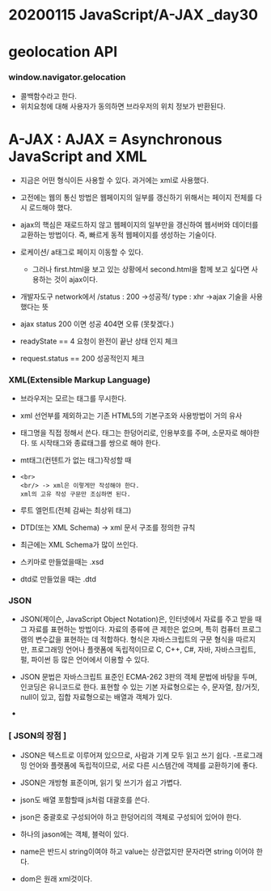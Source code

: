 # 20200115 JavaScript/A-JAX _day30

# geolocation API



### window.navigator.gelocation

- 콜백함수라고 한다.
- 위치요청에 대해 사용자가 동의하면 브라우저의 위치 정보가 반환된다.



# A-JAX : AJAX = Asynchronous JavaScript and XML



- 지금은 어떤 형식이든 사용할 수 있다. 과거에는  xml로 사용했다.
- 고전에는 웹의 통신 방법은 웹페이지의 일부를 갱신하기 위해서는 페이지 전체를 다시 로드해야 했다.
- ajax의 핵심은 재로드하지 않고 웹페이지의 일부만을 갱신하여 웹서버와 데이터를 교환하는 방법이다. 즉, 빠르게 동적 웹페이지를 생성하는 기술이다. 
- 로케이션/ a태그로 페이지 이동할 수 있다.
  - 그러나 first.html을 보고 있는 상황에서 second.html을 함께 보고 싶다면 사용하는 것이 ajax이다.

- 개발자도구 network에서 /status : 200 ->성공적/ type : xhr ->ajax 기술을 사용했다는 뜻

- ajax status 200 이면 성공 404면 오류 (못찾겠다.) 

- readyState == 4  요청이 완전이 끝난 상태 인지 체크
- request.status == 200 성공적인지 체크

### XML(Extensible Markup Language)

- 브라우저는 모르는 태그를 무시한다.

- xml 선언부를 제외하고는 기존 HTML5의 기본구조와 사용방법이 거의 유사 

- 태그명을 직접 정해서 쓴다. 태그는 한덩어리로, 인용부호를 주며, 소문자로 해야한다. 또 시작태그와 종료태그를 쌍으로 해야 한다.

- mt태그(컨텐트가 없는 태그)작성할 때 

- ```
  <br>
  <br/> -> xml은 이렇게만 작성해야 한다.
  xml의 고유 작성 구문만 조심하면 된다.
  ```

- 루트 엘먼트(전체 감싸는 최상위 태그)

- DTD(또는 XML Schema) -> xml 문서 구조를 정의한 규칙

- 최근에는 XML Schema가 많이 쓰인다.

- 스키마로 만들었을때는  .xsd 

- dtd로 만들었을 때는 .dtd



### JSON

- JSON(제이슨, JavaScript Object Notation)은, 인터넷에서 자료를 주고 받을 때 그 자료를 표현하는 방법이다. 자료의 종류에 큰 제한은 없으며, 특히 컴퓨터 프로그램의 변수값을 표현하는 데 적합하다. 형식은 자바스크립트의 구문 형식을 따르지만, 프로그래밍 언어나 플랫폼에 독립적이므로 C, C++, C#, 자바, 자바스크립트, 펄, 파이썬 등 많은 언어에서 이용할 수 있다.

- JSON 문법은 자바스크립트 표준인 ECMA-262 3판의 객체 문법에 바탕을 두며, 인코딩은 유니코드로 한다. 표현할 수 있는 기본 자료형으로는 수, 문자열, 참/거짓, null이 있고, 집합 자료형으로는 배열과 객체가 있다.
- 

### [ JSON의 장점 ] 

- JSON은 텍스트로 이루어져 있으므로, 사람과 기계 모두 읽고 쓰기 쉽다.
-프로그래밍 언어와 플랫폼에 독립적이므로, 서로 다른 시스템간에 객체를 교환하기에 좋다.

- JSON은 개방형 표준이며, 읽기 및 쓰기가 쉽고 가볍다.



- json도 배열 포함할때 js처럼 대괄호를 쓴다.
- json은 중괄호로 구성되어야 하고 한덩어리의 객체로 구성되어 있어야 한다.
- 하나의 jason에는 객체, 블럭이 있다.
- name은 반드시 string이여야 하고 value는 상관없지만 문자라면 string 이어야 한다.
- dom은 원래 xml것이다.







